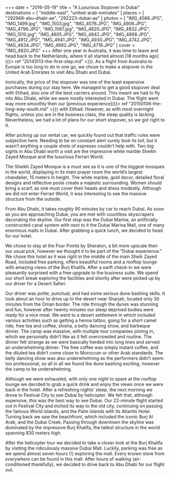 +++
date    = "2016-05-19"
title   = "A Luxurious Stopover in Dubai"
destinations = [ "middle-east", "united-arab-emirates" ]
places  = [ "292968-abu-dhabi-ae", "292223-dubai-ae" ]
photos  = [
  "IMG_4566.JPG", "IMG_1499.jpg", "IMG_1503.jpg", "IMG_4576.JPG", "IMG_4906.JPG",
  "IMG_4796.JPG", "IMG_1567.jpg", "IMG_4820.JPG", "IMG_4832.JPG", "IMG_1510.jpg",
  "IMG_4605.JPG", "IMG_4842.JPG", "IMG_4868.JPG", "IMG_4912.JPG", "IMG_4941.JPG",
  "IMG_4930.JPG", "IMG_4742.JPG", "IMG_4634.JPG", "IMG_4692.JPG", "IMG_4716.JPG"
]
cover = "IMG_4820.JPG"
+++
After one year in Australia, it was time to leave and head back to the Netherlands, where it all started almost [18 months ago]({{< ref "20141013-the-first-step.md" >}}). As a flight from Australia to Europe is too long to do in one go, we chose to make a stopover in the United Arab Emirates to visit Abu Dhabi and Dubai.
<!--more-->
Ironically, the price of the stopover was one of the least expensive purchases during our stay here. We managed to get a good stopover deal with Etihad, also one of the best carriers around. This meant we had to fly into Abu Dhabi, while we were mostly interested in Dubai. The flight went way more smoothly then our [previous experience]({{< ref "20150106-the-long-way-south.md" >}}) with Etihad. However, as with most overnight flights, unless you are in the business class, the sleep quality is lacking. Nevertheless, we had a lot of plans for our short stopover, so we got right to it.

After picking up our rental car, we quickly found out that traffic rules were subjective here. Needing to be on constant alert surely took its toll, but it wasn’t anything a couple shots of espresso couldn’t help with. Two big sights in Abu Dhabi worth a visit are the impressive white marble Sheikh Zayed Mosque and the luxurious Ferrari World.

The Sheikh Zayed Mosque is a must see as it is one of the biggest mosques in the world, displaying in its main prayer room the world’s largest chandelier, 15 meters in height. The white marble, gold decor, detailed floral designs and reflective pools create a majestic surrounding. Women should bring a scarf, as one must cover their heads and dress modestly. Although we did not enter Ferrari World, it was interesting to see the massive structure from the outside.

From Abu Dhabi, it takes roughly 90 minutes by car to reach Dubai. As soon as you are approaching Dubai, you are met with countless skyscrapers decorating the skyline. Our first stop was the Dubai Marina, an artificially constructed canal system with next to it the Dubai Marina Mall, one of many enormous malls in Dubai. After grabbing a quick lunch, we decided to head for our hotel.

We chose to stay at the Four Points by Sheraton, a bit more upscale then our usual pick, however we thought it to be part of the “Dubai experience.” We chose this hotel as it was right in the middle of the main Sheik Zayed Road, included free parking, offers beautiful rooms and a rooftop lounge with amazing views of the Burj Khalifa. After a swift check-in we were pleasantly surprised with a free upgrade to the business suite. We spend our short break exploring the facilities and shortly after were picked up by our driver for a Desert Safari.

Our driver was polite, punctual, and had some serious dune bashing skills. It took about an hour to drive up to the desert near Sharjah, located only 30 minutes from the Oman border. The ride through the dunes was stunning and fun, however after twenty minutes our sleep deprived bodies were ready for a nice meal. We went to a desert settlement in which included various activities such as getting a henna tattoo, going for a short camel ride, free tea and coffee, shisha, a belly dancing show, and barbeque dinner. The camp was massive, with multiple tour companies joining in, which we personally didn’t like as it felt overcrowded and routine. The dinner felt strange as we were basically herded into long lines and served an underwhelming dinner. The free coffee was simply instant coffee, and the diluted tea didn’t come close to Moroccan or other Arab standards. The belly dancing show was also underwhelming as the performers didn’t seem too professional, so all in all we found the dune bashing exciting, however the camp to be underwhelming.

Although we were exhausted, with only one night to spare at the rooftop lounge we decided to grab a quick drink and enjoy the views once we were back in the hotel. After a refreshing nights’ sleep, the next morning we drove to Festival City to see Dubai by helicopter. We felt that, although expensive, this was *the* best way to see Dubai. Our 22-minute flight started out in Festival City and inched its way to the old city, continuing on passing the famous World Islands, and the Palm Islands with its Atlantis Hotel. Turning back we saw the beachfront, which included the iconic Burj Al Arab, and the Dubai Creek. Passing through downtown the skyline was dominated by the impressive Burj Khalifa, the tallest structure in the world spanning 830 meters high.

After the helicopter tour we decided to take a closer look at the Burj Khalifa by visiting the ridiculously massive Dubai Mall. Luckily, parking was free as we spend almost seven hours (!) exploring the mall. Every known store from
*everywhere* can be found in this mall. After hours of walking (air-conditioned
thankfully), we decided to drive back to Abu Dhabi for our flight out.